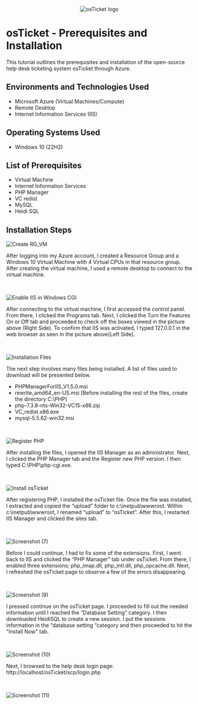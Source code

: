 <p align="center">
<img src="https://i.imgur.com/Clzj7Xs.png" alt="osTicket logo"/>
</p>

<h1>osTicket - Prerequisites and Installation</h1>
This tutorial outlines the prerequisites and installation of the open-source help desk ticketing system osTicket through Azure.<br />




<h2>Environments and Technologies Used</h2>

- Microsoft Azure (Virtual Machines/Compute)
- Remote Desktop
- Internet Information Services (IIS)

<h2>Operating Systems Used </h2>

- Windows 10</b> (22H2)

<h2>List of Prerequisites</h2>

- Virtual Machine
- Internet Information Services
- PHP Manager
- VC redist
- MySQL
- Heidi SQL

<h2>Installation Steps</h2>

![Create RG_VM](https://github.com/BenW618/osticket-prereqs/assets/140227052/b8d36965-94b1-4a46-ba98-f09c800892c0)

</p>
<p>
After logging into my Azure account, I created a Resource Group and a Windows 10 Virtual Machine with 4 Virtual CPUs in that resource group. After creating the virtual machine, I used a remote desktop to connect to the virtual machine.
</p>
<br />

![Enable IIS in Windows CGI](https://github.com/BenW618/osticket-prereqs/assets/140227052/d6d8f59d-5895-4c80-bf54-d7fcf582799c)

</p>
<p>
After connecting to the virtual machine, I first accessed the control panel. From there, I clicked the Programs tab. Next, I clicked the Turn the Features On or Off tab and proceeded to check off the boxes viewed in the picture above (Right Side). To confirm that IIS was activated, I typed 127.0.0.1 in the web browser as seen in the picture above(Left Side).
</p>
<br />

![Installation Files](https://github.com/BenW618/osticket-prereqs/assets/140227052/aba984c9-74b8-47f9-b717-4a01cfc936ac)

</p>
<p>
The next step involves many files being installed. A list of files used to download will be presented below.
 
- PHPManagerForIIS_V1.5.0.msi
- rewrite_amd64_en-US.msi
[Before installing the rest of the files, create the directory C:\PHP]
- php-7.3.8-nts-Win32-VC15-x86.zip
- VC_redist.x86.exe
- mysql-5.5.62-win32.msi

  
</p>
<br />


![Register PHP](https://github.com/BenW618/osticket-prereqs/assets/140227052/c6b0055b-d677-4ea4-81b8-79f15a2a8256)

</p>
<p>
After installing the files, I opened the IIS Manager as an administrator. Next, I clicked the PHP Manager tab and the Register new PHP version. I then typed C:\PHP\php-cgi.exe.
</p>
<br />


![Install osTicket](https://github.com/BenW618/osticket-prereqs/assets/140227052/b4c36fb3-f67a-4390-864e-fc0e478915e1)

</p>
<p>
After registering PHP, I installed the osTicket file. Once the file was installed, I extracted and copied the “upload” folder to c:\inetpub\wwwroot. Within c:\inetpub\wwwroot, I renamed “upload” to “osTicket”. After this, I restarted IIS Manager and clicked the sites tab.
</p>
<br />


![Screenshot (7)](https://github.com/BenW618/osticket-prereqs/assets/140227052/5e5dcc25-8dfb-4286-9314-f658c1ab4b54)

</p>
<p>
Before I could continue, I had to fix some of the extensions. First, I went back to IIS and clicked the “PHP Manager” tab under osTicket. From there, I enabled three extensions; php_imap.dll, php_intl.dll, php_opcache.dll. Next, I refreshed the osTicket page to observe a few of the errors disappearing.
</p>
<br />


![Screenshot (9)](https://github.com/BenW618/osticket-prereqs/assets/140227052/bdf586d0-dc26-4cd2-aefa-e3e6c9a0e349)

</p>
<p>
I pressed continue on the osTicket page. I proceeded to fill out the needed information until I reached the “Database Setting” category. I then downloaded HeidiSQL to create a new session. I put the sessions information in the “database setting “category and then proceeded to hit the "Install Now" tab.
</p>
<br />


![Screenshot (10)](https://github.com/BenW618/osticket-prereqs/assets/140227052/6096f8ec-9d04-4a52-88d2-61993341c00c)

</p>
<p>
Next, I browsed to the help desk login page: http://localhost/osTicket/scp/login.php
</p>
<br />


![Screenshot (11)](https://github.com/BenW618/osticket-prereqs/assets/140227052/05af93eb-f4a1-4da1-acf2-b921cbfddf16)

</p>
<p>
</p>
<br />
